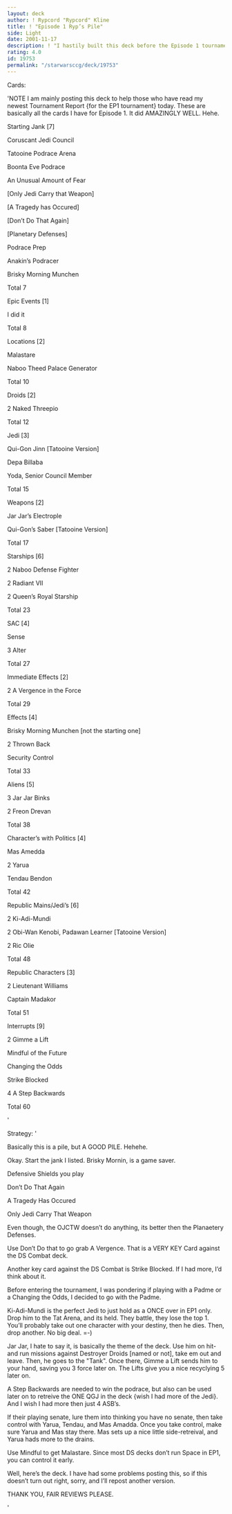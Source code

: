 ```yaml
---
layout: deck
author: ! Rypcord "Rypcord" Kline
title: ! "Episode 1 Ryp’s Pile"
side: Light
date: 2001-11-17
description: ! "I hastily built this deck before the Episode 1 tournament today. I won both times with this, and James Leiser won once with it."
rating: 4.0
id: 19753
permalink: "/starwarsccg/deck/19753"
---
```

Cards: 

'NOTE I am mainly posting this deck to help those who have read my newest Tournament Report {for the EP1 tournament} today. These are basically all the cards I have for Episode 1. It did AMAZINGLY WELL. Hehe.



Starting Jank [7]

Coruscant Jedi Council

Tatooine Podrace Arena

Boonta Eve Podrace

An Unusual Amount of Fear

   [Only Jedi Carry that Weapon]

   [A Tragedy has Occured]

   [Don’t Do That Again]

   [Planetary Defenses]

Podrace Prep

Anakin’s Podracer

Brisky Morning Munchen


Total 7


Epic Events [1]

I did it


Total 8


Locations [2]

Malastare

Naboo Theed Palace Generator


Total 10


Droids [2]

2 Naked Threepio 


Total 12


Jedi [3]

Qui-Gon Jinn [Tatooine Version]

Depa Billaba

Yoda, Senior Council Member


Total 15


Weapons [2]

Jar Jar’s Electrople

Qui-Gon’s Saber [Tatooine Version]


Total 17


Starships [6]

2 Naboo Defense Fighter

2 Radiant VII

2 Queen’s Royal Starship 


Total 23


SAC [4]

Sense

3 Alter


Total 27


Immediate Effects [2]

2 A Vergence in the Force


Total 29


Effects [4]

Brisky Morning Munchen [not the starting one]

2 Thrown Back

Security Control


Total 33


Aliens [5]

3 Jar Jar Binks 

2 Freon Drevan


Total 38


Character’s with Politics [4]

Mas Amedda

2 Yarua

Tendau Bendon


Total 42


Republic Mains/Jedi’s [6]

2 Ki-Adi-Mundi

2 Obi-Wan Kenobi, Padawan Learner [Tatooine Version]

2 Ric Olie


Total 48


Republic Characters [3]

2 Lieutenant Williams

Captain Madakor


Total 51


Interrupts [9]

2 Gimme a Lift

Mindful of the Future

Changing the Odds

Strike Blocked

4 A Step Backwards


Total 60



















'

Strategy: '

Basically this is a pile, but A GOOD PILE. Hehehe.


Okay. Start the jank I listed. Brisky Mornin, is a game saver. 


Defensive Shields you play

Don’t Do That Again

A Tragedy Has Occured

Only Jedi Carry That Weapon


Even though, the OJCTW doesn’t do anything, its better then the Planaetery Defenses.


Use Don’t Do that to go grab A Vergence. That is a VERY KEY Card against the DS Combat deck.


Another key card against the DS Combat is Strike Blocked. If I had more, I’d think about it.


Before entering the tournament, I was pondering if playing with a Padme or a Changing the Odds, I decided to go with the Padme.


Ki-Adi-Mundi is the perfect Jedi to just hold as a ONCE over in EP1 only. Drop him to the Tat Arena, and its held. They battle, they lose the top 1. You’ll probably take out one character with your destiny, then he dies. Then, drop another. No big deal. =-)


Jar Jar, I hate to say it, is basically the theme of the deck. Use him on hit-and run missions against Destroyer Droids [named or not], take em out and leave. Then, he goes to the "Tank". Once there, Gimme a Lift sends him to your hand, saving you 3 force later on. The Lifts give you a nice recyclying 5 later on. 


A Step Backwards are needed to win the podrace, but also can be used later on to retreive the ONE QGJ in the deck {wish I had more of the Jedi}.  And I wish I had more then just 4 ASB’s.


If their playing senate, lure them into thinking you have no senate, then take control with Yarua, Tendau, and Mas Amadda. Once you take control, make sure Yarua and Mas stay there. Mas sets up a nice little side-retreival, and Yarua hads more to the drains.


Use Mindful to get Malastare. Since most DS decks don’t run Space in EP1, you can control it early.


Well, here’s the deck. I have had some problems posting this, so if this doesn’t turn out right, sorry, and I’ll repost another version.



THANK YOU, FAIR REVIEWS PLEASE.






'
